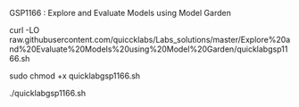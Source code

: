 GSP1166 : Explore and Evaluate Models using Model Garden 

curl -LO raw.githubusercontent.com/quiccklabs/Labs_solutions/master/Explore%20and%20Evaluate%20Models%20using%20Model%20Garden/quicklabgsp1166.sh

sudo chmod +x quicklabgsp1166.sh

./quicklabgsp1166.sh
